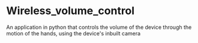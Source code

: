 # Wireless_volume_control
An application in python that controls the volume of the device through the motion of the hands, using the device's inbuilt camera
